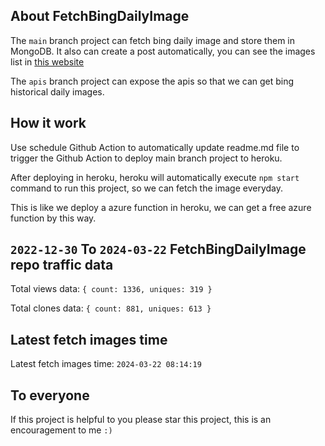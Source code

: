 ## About FetchBingDailyImage

The `main` branch project can fetch bing daily image and store them in MongoDB.
It also can create a post automatically, you can see the images list in [this website](https://oursalbum.netlify.app)

The `apis` branch project can expose the apis so that we can get bing historical daily images.

## How it work

Use schedule Github Action to automatically update readme.md file to trigger the Github Action to deploy main branch project to heroku.

After deploying in heroku, heroku will automatically execute `npm start` command to run this project, so we can fetch the image everyday.

This is like we deploy a azure function in heroku, we can get a free azure function by this way.

## `2022-12-30` To `2024-03-22` FetchBingDailyImage repo traffic data

Total views data: `{ count: 1336, uniques: 319 }`

Total clones data: `{ count: 881, uniques: 613 }`

## Latest fetch images time

Latest fetch images time: `2024-03-22 08:14:19`

## To everyone

If this project is helpful to you please star this project, this is an encouragement to me `:)`



